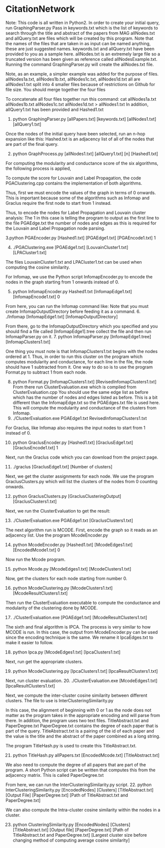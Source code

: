 # CitationNetwork
Note: This code is all written in Python2.
In order to create your initial query, run GraphingParser.py
Pass in keywords.txt which is the list of keywords to search through the title and abstract of the papers from MAG
allNodes.txt and allQuery.txt are files which will be created by this program.
Note that the names of the files that are taken in as input can be named anything, these are just suggested names.
keywords.txt and allQuery.txt have been provided to you as a sample here. allNodes.txt is an extremely large file so a truncated version has been given as reference called allNodesExample.txt. Running the command GraphingParser.py will create the allNodes.txt file.

Note, as an example, a simpler example was added for the purpose of files. allNodes1a.txt, allNodes1b.txt, allNodes1c.txt, allNodes1d.txt all are allNodes1.txt split into 4 smaller files because of restrictions on Github for file size. You should merge together the four files 

To concatenate all four files together run this command:
cat allNodes1a.txt allNodes1b.txt allNodes1c.txt allNodes1d.txt > allNodes1.txt
In addition, allQuery1.txt has been provided and Hashed1.txt
1. python GraphingParser.py [allPapers.txt] [keywords.txt] [allNodes1.txt] [allQuery1.txt]

Once the nodes of the initial query have been selected, run an n-hop expansion like this:
Hashed.txt is an adjacency list of all of the nodes that are part of the final query.


2. python GraphProcess.py [allNodes1.txt] [allQuery1.txt] [n] [Hashed1.txt]

For computing the modularity and conductance score of the six algorithms, the following process is applied,

To compute the score for Louvain and Label Propagation, the code PGAClustering.cpp contains the implementation of
both algorithms.

Thus, first we must encode the values of the graph in terms of 0 onwards. This is important because some of the algorithms
such as Infomap and Graclus require the first node to start from 1 instead.

Thus, to encode the nodes for Label Propagation and Louvain cluster analysis:
The 1 in this case is telling the program to output as the first line to the file PGAEdge.txt the number of nodes and edges
as this is required for the Louvain and Label Propagation node parsing.

3.python PGAEncoder.py [Hashed1.txt] [PGAEdge1.txt] [PGAEncode1.txt] 1

4. ./PGAClustering.exe [PGAEdge1.txt] [LouvainCluster1.txt] [LPACluster1.txt]

The files LouvainCluster1.txt and LPACluster1.txt can be used when computing the cosine similarity.


For Infomap, we use the Python script InfomapEncoder.py to encode the nodes in the graph starting from 1 onwards instead of 0.

5. python InfomapEncoder.py Hashed1.txt [InfomapEdge1.txt] [InfomapEncode1.txt] 0

From here, you can run the Infomap command like:
Note that you must create InfomapOutputDirectory before feeding it as a command.
6. ./Infomap [InfomapEdge1.txt] [InfomapOutputDirectory]

From there, go to the InfomapOutputDirectory which you specified and you should find a file called [InfomapEdge1].tree
collect the file and then run InfomapParser.py on it.
7. python InfomapParser.py [InfomapEdge1.tree] [InfomapClusters1.txt]

One thing you must note is that InfomapClusters1.txt begins with the nodes ordered at 1. Thus, in order to run this cluster
on the program which computes modularity and conductance, for each line in the file, the node should have 1 subtracted from it.
One way to do so is to use the program Format.py to subtract 1 from each node.

8. python Format.py [InfomapClusters1.txt] [RevisedInfomapClusters1.txt]
From there run ClusterEvaluation.exe which is compiled from ClusterEvaluation.cpp
You should use the same edge list as before which has the number of nodes and edges listed as before. This is a bit different
than the InfomapEdge.txt so the PGAEdges.txt file is used here. This will compute the modularity and conductance of the clusters
from Infomap.
9. ./ClusterEvaluation.exe PGAEdge1.txt RevisedInfomapClusters1.txt

For Graclus, like Infomap also requires the input nodes to start from 1 instead of 0.

10. python GraclusEncoder.py [Hashed1.txt] [GraclusEdge1.txt] [GraclusEncode1.txt] 1

Next, run the Graclus code which you can download from the project page.

11. ./graclus [GraclusEdge1.txt] [Number of clusters]

Next, we get the cluster assignments for each node. We use the program GraclusClusters.py which will
list the clusters of the nodes from 0 counting onwards.

12. python GraclusClusters.py [GraclusClusteringOutput] [GraclusClusters1.txt]

Next, we run the ClusterEvaluation to get the result:

13. ./ClusterEvaluation.exe PGAEdge1.txt [GraclusClusters1.txt]

The next algorithm run is MCODE. First, encode the graph so it reads as an adjacency list.
Use the program McodeEncoder.py

14. python McodeEncoder.py [Hashed1.txt] [McodeEdges1.txt] [EncodedMcode1.txt] 0

Now run the Mcode program.

15. python Mcode.py [McodeEdges1.txt] [McodeClusters1.txt]

Now, get the clusters for each node starting from number 0.

16. python McodeClustering.py [McodeClusters1.txt] [McodeResultClusters1.txt]

Then run the ClusterEvaluation executable to compute the conductance and modularity of the clustering done by MCODE.

17. ./ClusterEvaluation.exe [PGAEdge1.txt] [McodeResultClusters1.txt]

The sixth and final algorithm is IPCA. The process is very similar to how MCODE is run.
In this case, the output from McodeEncoder.py can be used since the encoding technique is the same.
We rename it IpcaEdges.txt to make it easier to follow.

18. python Ipca.py [McodeEdges1.txt] [IpcaClusters1.txt]

Next, run get the appropriate clusters.

19. python McodeClustering.py [IpcaClusters1.txt] [IpcaResultClusters1.txt]

Next, run cluster evaluation.
20. ./ClusterEvaluation.exe [McodeEdges1.txt] [IpcaResultClusters1.txt]

Next, we compute the inter-cluster cosine similarity between different clusters.
The file to use is InterClusteringSimilarity.py

In this case, the alignment of beginning with 0 or 1 as the node does not matter as the program takes in the appropriate encoding
and will parse from there.
In addition, the program uses two text files. TitleAbstract.txt and PaperDegree.txt
PaperDegree.txt contains the degree of each paper that is part of the query.
TitleAbstract.txt is a pairing of the id of each paper and the value is the title and the abstract of the paper combined as a long string.

The program TitleHash.py is used to create this TitleAbstract.txt.

21. python TitleHash.py allPapers.txt [EncodedMcode.txt] [TitleAbstract.txt]

We also need to compute the degree of all papers that are part of the program. A short Python script can be written that
computes this from the adjacency matrix.
This is called PaperDegree.txt

From here, we can run the InterClusteringSimilarity.py script.
22. python InterClusteringSimilarity.py [EncodedNodes] [Clusters] [TitleAbstract.txt] [Output File] [PaperDegree.txt] [Path of TitleAbstract.txt and PaperDegree.txt]

We can also compute the Intra-cluster cosine similarity within the nodes in a cluster.

23. python ClusteringSimilarity.py [EncodedNodes] [Clusters] [TitleAbstract.txt] [Output file] [PaperDegree.txt] [Path of TitleAbstract.txt and PaperDegree.txt] [Largest cluster size before changing method of computing average cosine similarity]


